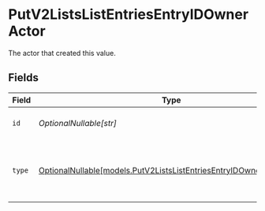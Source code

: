 # PutV2ListsListEntriesEntryIDOwnerActor

The actor that created this value.


## Fields

| Field                                                                                                                          | Type                                                                                                                           | Required                                                                                                                       | Description                                                                                                                    |
| ------------------------------------------------------------------------------------------------------------------------------ | ------------------------------------------------------------------------------------------------------------------------------ | ------------------------------------------------------------------------------------------------------------------------------ | ------------------------------------------------------------------------------------------------------------------------------ |
| `id`                                                                                                                           | *OptionalNullable[str]*                                                                                                        | :heavy_minus_sign:                                                                                                             | An ID to identify the actor.                                                                                                   |
| `type`                                                                                                                         | [OptionalNullable[models.PutV2ListsListEntriesEntryIDOwnerActorType]](../models/putv2listslistentriesentryidowneractortype.md) | :heavy_minus_sign:                                                                                                             | The type of actor. [Read more information on actor types here](/docs/actors).                                                  |